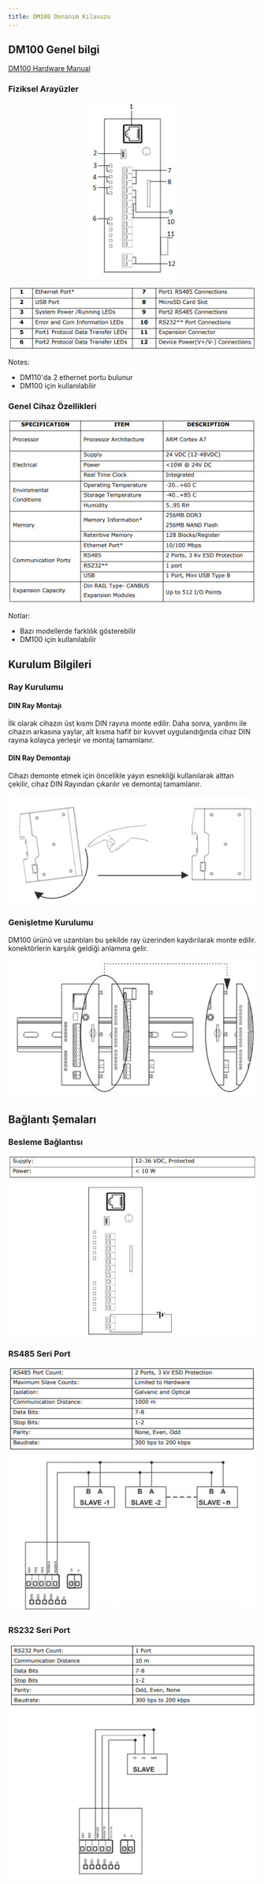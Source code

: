 ```yaml
---
title: DM100 Donanım Kılavuzu
---
```


## DM100 Genel bilgi

[DM100 Hardware Manual](https://mikrodev.com/en/docs/RTU/hardware_manual/MIKRODEV_HM_DM100_en.pdf)

### Fiziksel Arayüzler

<center>

![rtu-dm100-hardware-01](/img/rtu-dm100-hardware-01.png)

</center>

<center>

![rtu-dm100-hardware-02](/img/rtu-dm100-hardware-02.png)

</center>

Notes: 

* DM110'da 2 ethernet portu bulunur
* DM100 için kullanılabilir

### Genel Cihaz Özellikleri

<center>

![rtu-dm100-hardware-03](/img/rtu-dm100-hardware-03.png)

</center>

Notlar:

* Bazı modellerde farklılık gösterebilir
* DM100 için kullanılabilir

## Kurulum Bilgileri

### Ray Kurulumu

#### DIN Ray Montajı
İlk olarak cihazın üst kısmı DIN rayına monte edilir. Daha sonra, yardımı ile
cihazın arkasına yaylar, alt kısma hafif bir kuvvet uygulandığında cihaz
DIN rayına kolayca yerleşir ve montaj tamamlanır.

#### DIN Ray Demontajı
Cihazı demonte etmek için öncelikle yayın esnekliği kullanılarak alttan çekilir,
cihaz DIN Rayından çıkarılır ve demontaj tamamlanır.

<center>

![rtu-dm100-hardware-04](/img/rtu-dm100-hardware-04.png)

</center>

### Genişletme Kurulumu

DM100 ürünü ve uzantıları bu şekilde ray üzerinden kaydırılarak monte edilir.
konektörlerin karşılık geldiği anlamına gelir.

<center>

![rtu-dm100-hardware-05](/img/rtu-dm100-hardware-05.png)

</center>

## Bağlantı Şemaları

### Besleme Bağlantısı

<center>

![rtu-dm100-hardware-06](/img/rtu-dm100-hardware-06.png)

</center>

### RS485 Seri Port

<center>

![rtu-dm100-hardware-07](/img/rtu-dm100-hardware-07.png)

</center>

### RS232 Seri Port

<center>

![rtu-dm100-hardware-08](/img/rtu-dm100-hardware-08.png)

</center>
